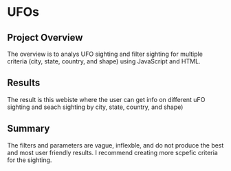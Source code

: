 # UFOs

Project Overview
-
The overview is to analys UFO sighting and filter sighting for multiple criteria (city, state, country, and shape) using JavaScript and HTML.

Results
-
The result is this webiste where the user can get info on different uFO sighting and seach sighting by city, state, country, and shape)


Summary
-
The filters and parameters are vague, inflexble, and do not produce the best and most user friendly results. I recommend creating more scpefic criteria for the sighting. 
